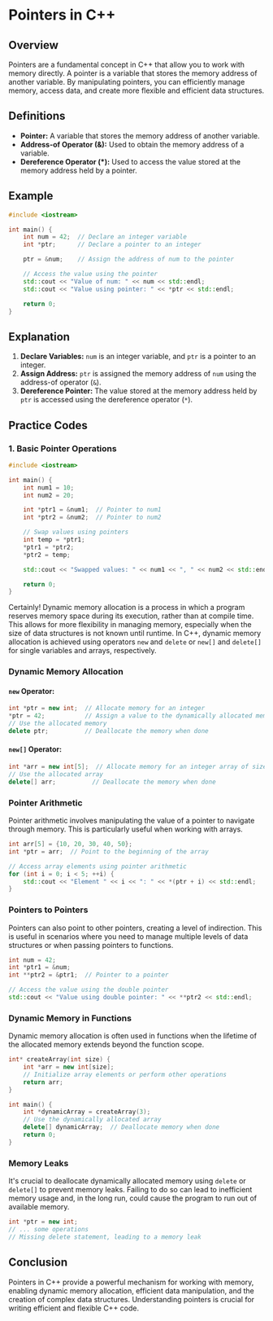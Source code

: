 # Pointers in C++

## Overview

Pointers are a fundamental concept in C++ that allow you to work with memory directly. A pointer is a variable that stores the memory address of another variable. By manipulating pointers, you can efficiently manage memory, access data, and create more flexible and efficient data structures.

## Definitions

- **Pointer:** A variable that stores the memory address of another variable.
- **Address-of Operator (&):** Used to obtain the memory address of a variable.
- **Dereference Operator (*):** Used to access the value stored at the memory address held by a pointer.

## Example

```cpp
#include <iostream>

int main() {
    int num = 42;  // Declare an integer variable
    int *ptr;      // Declare a pointer to an integer

    ptr = &num;    // Assign the address of num to the pointer

    // Access the value using the pointer
    std::cout << "Value of num: " << num << std::endl;
    std::cout << "Value using pointer: " << *ptr << std::endl;

    return 0;
}
```

## Explanation

1. **Declare Variables:** `num` is an integer variable, and `ptr` is a pointer to an integer.
2. **Assign Address:** `ptr` is assigned the memory address of `num` using the address-of operator (`&`).
3. **Dereference Pointer:** The value stored at the memory address held by `ptr` is accessed using the dereference operator (`*`).

## Practice Codes

### 1. Basic Pointer Operations

```cpp
#include <iostream>

int main() {
    int num1 = 10;
    int num2 = 20;

    int *ptr1 = &num1;  // Pointer to num1
    int *ptr2 = &num2;  // Pointer to num2

    // Swap values using pointers
    int temp = *ptr1;
    *ptr1 = *ptr2;
    *ptr2 = temp;

    std::cout << "Swapped values: " << num1 << ", " << num2 << std::endl;

    return 0;
}
```

Certainly! Dynamic memory allocation is a process in which a program reserves memory space during its execution, rather than at compile time. This allows for more flexibility in managing memory, especially when the size of data structures is not known until runtime. In C++, dynamic memory allocation is achieved using operators `new` and `delete` or `new[]` and `delete[]` for single variables and arrays, respectively.

### Dynamic Memory Allocation

#### `new` Operator:

```cpp
int *ptr = new int;  // Allocate memory for an integer
*ptr = 42;           // Assign a value to the dynamically allocated memory
// Use the allocated memory
delete ptr;          // Deallocate the memory when done
```

#### `new[]` Operator:

```cpp
int *arr = new int[5];  // Allocate memory for an integer array of size 5
// Use the allocated array
delete[] arr;          // Deallocate the memory when done
```

### Pointer Arithmetic

Pointer arithmetic involves manipulating the value of a pointer to navigate through memory. This is particularly useful when working with arrays.

```cpp
int arr[5] = {10, 20, 30, 40, 50};
int *ptr = arr;  // Point to the beginning of the array

// Access array elements using pointer arithmetic
for (int i = 0; i < 5; ++i) {
    std::cout << "Element " << i << ": " << *(ptr + i) << std::endl;
}
```

### Pointers to Pointers

Pointers can also point to other pointers, creating a level of indirection. This is useful in scenarios where you need to manage multiple levels of data structures or when passing pointers to functions.

```cpp
int num = 42;
int *ptr1 = &num;
int **ptr2 = &ptr1;  // Pointer to a pointer

// Access the value using the double pointer
std::cout << "Value using double pointer: " << **ptr2 << std::endl;
```

### Dynamic Memory in Functions

Dynamic memory allocation is often used in functions when the lifetime of the allocated memory extends beyond the function scope.

```cpp
int* createArray(int size) {
    int *arr = new int[size];
    // Initialize array elements or perform other operations
    return arr;
}

int main() {
    int *dynamicArray = createArray(3);
    // Use the dynamically allocated array
    delete[] dynamicArray;  // Deallocate memory when done
    return 0;
}
```

### Memory Leaks

It's crucial to deallocate dynamically allocated memory using `delete` or `delete[]` to prevent memory leaks. Failing to do so can lead to inefficient memory usage and, in the long run, could cause the program to run out of available memory.

```cpp
int *ptr = new int;
// ... some operations
// Missing delete statement, leading to a memory leak
```

## Conclusion

Pointers in C++ provide a powerful mechanism for working with memory, enabling dynamic memory allocation, efficient data manipulation, and the creation of complex data structures. Understanding pointers is crucial for writing efficient and flexible C++ code.